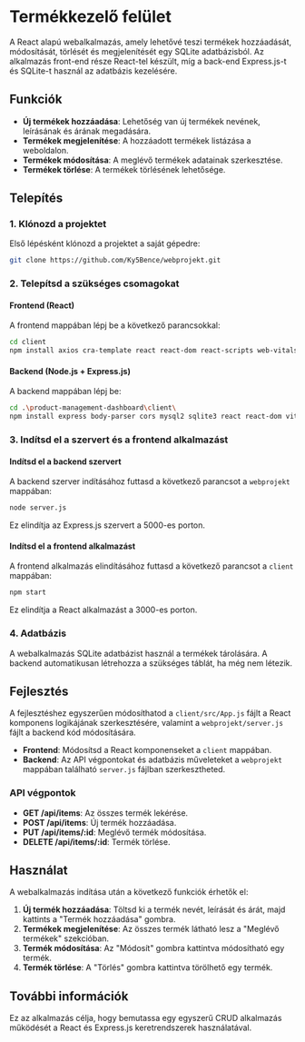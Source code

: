# Termékkezelő felület

A React alapú webalkalmazás, amely lehetővé teszi termékek hozzáadását, módosítását, törlését és megjelenítését egy SQLite adatbázisból. Az alkalmazás front-end része React-tel készült, míg a back-end Express.js-t és SQLite-t használ az adatbázis kezelésére.

## Funkciók

- **Új termékek hozzáadása**: Lehetőség van új termékek nevének, leírásának és árának megadására.
- **Termékek megjelenítése**: A hozzáadott termékek listázása a weboldalon.
- **Termékek módosítása**: A meglévő termékek adatainak szerkesztése.
- **Termékek törlése**: A termékek törlésének lehetősége.
  
## Telepítés

### 1. Klónozd a projektet
Első lépésként klónozd a projektet a saját gépedre:

```bash
git clone https://github.com/Ky5Bence/webprojekt.git
```

### 2. Telepítsd a szükséges csomagokat

#### Frontend (React)
A frontend mappában lépj be a következő parancsokkal:

```bash
cd client
npm install axios cra-template react react-dom react-scripts web-vitals webpack
```

#### Backend (Node.js + Express.js)
A backend mappában lépj be:

```bash
cd .\product-management-dashboard\client\
npm install express body-parser cors mysql2 sqlite3 react react-dom vite

```

### 3. Indítsd el a szervert és a frontend alkalmazást

#### Indítsd el a backend szervert
A backend szerver indításához futtasd a következő parancsot a `webprojekt` mappában:

```bash
node server.js
```

Ez elindítja az Express.js szervert a 5000-es porton.

#### Indítsd el a frontend alkalmazást
A frontend alkalmazás elindításához futtasd a következő parancsot a `client` mappában:

```bash
npm start
```

Ez elindítja a React alkalmazást a 3000-es porton.

### 4. Adatbázis
A webalkalmazás SQLite adatbázist használ a termékek tárolására. A backend automatikusan létrehozza a szükséges táblát, ha még nem létezik.

## Fejlesztés

A fejlesztéshez egyszerűen módosíthatod a `client/src/App.js` fájlt a React komponens logikájának szerkesztésére, valamint a `webprojekt/server.js` fájlt a backend kód módosítására.

- **Frontend**: Módosítsd a React komponenseket a `client` mappában.
- **Backend**: Az API végpontokat és adatbázis műveleteket a `webprojekt` mappában található `server.js` fájlban szerkesztheted.

### API végpontok

- **GET /api/items**: Az összes termék lekérése.
- **POST /api/items**: Új termék hozzáadása.
- **PUT /api/items/:id**: Meglévő termék módosítása.
- **DELETE /api/items/:id**: Termék törlése.

## Használat

A webalkalmazás indítása után a következő funkciók érhetők el:

1. **Új termék hozzáadása**: Töltsd ki a termék nevét, leírását és árát, majd kattints a "Termék hozzáadása" gombra.
2. **Termékek megjelenítése**: Az összes termék látható lesz a "Meglévő termékek" szekcióban.
3. **Termék módosítása**: Az "Módosít" gombra kattintva módosítható egy termék.
4. **Termék törlése**: A "Törlés" gombra kattintva törölhető egy termék.


## További információk

Ez az alkalmazás célja, hogy bemutassa egy egyszerű CRUD alkalmazás működését a React és Express.js keretrendszerek használatával.
